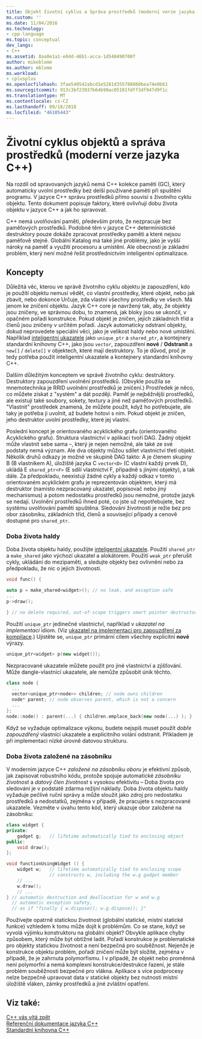 ```yaml
---
title: Objekt životní cyklus a Správa prostředků (moderní verze jazyka C++) | Dokumentace Microsoftu
ms.custom: ''
ms.date: 11/04/2016
ms.technology:
- cpp-language
ms.topic: conceptual
dev_langs:
- C++
ms.assetid: 8aa0e1a1-e04d-46b1-acca-1d548490700f
author: mikeblome
ms.author: mblome
ms.workload:
- cplusplus
ms.openlocfilehash: 3fae540542abcd1e5281d355788860bea74e0b61
ms.sourcegitcommit: 913c3bf23937b64b90ac05181fdff3df947d9f1c
ms.translationtype: MT
ms.contentlocale: cs-CZ
ms.lasthandoff: 09/18/2018
ms.locfileid: "46105443"
---
```

# <a name="object-lifetime-and-resource-management-modern-c"></a>Životní cyklus objektů a správa prostředků (moderní verze jazyka C++)

Na rozdíl od spravovaných jazyků nemá C++ kolekce paměti (GC), který automaticky uvolní prostředky bez delší používané paměti při spuštění programu. V jazyce C++ správu prostředků přímo souvisí s životního cyklu objektu. Tento dokument popisuje faktory, které ovlivňují dobu života objektu v jazyce C++ a jak ho spravovat.

C++ nemá uvolňování paměti, především proto, že nezpracuje bez paměťových prostředků. Podobné těm v jazyce C++ deterministické destruktory pouze dokáže zpracovat prostředky paměti a které nejsou paměťově stejně. Globální Katalog má také jiné problémy, jako je vyšší nároky na paměť a využití procesoru a umístění. Ale obecnosti je základní problém, který není možné řešit prostřednictvím inteligentní optimalizace.

## <a name="concepts"></a>Koncepty

Důležitá věc, kterou ve správě životního cyklu objektu je zapouzdření, kdo je použití objektu nemusí vědět, co vlastní prostředky, které objekt, nebo jak zbavit, nebo dokonce Určuje, zda vlastní všechny prostředky ve všech. Má jenom ke zničení objektu. Jazyk C++ core je navržený tak, aby, že objekty jsou zničeny, ve správnou dobu, to znamená, jak bloky jsou se ukončil, v opačném pořadí konstrukce. Pokud objekt je zničen, jejích základních tříd a členů jsou zničeny v určitém pořadí.  Jazyk automaticky odstraní objekty, dokud neprovedete speciální věci, jako je velikost haldy nebo nové umístění.  Například [inteligentní ukazatele](../cpp/smart-pointers-modern-cpp.md) jako `unique_ptr` a `shared_ptr`, a kontejnery standardní knihovny C++, jako jsou `vector`, zapouzdření **nové** /  **Odstranit** a `new[]` / `delete[]` v objektech, které mají destruktory. To je důvod, proč je tedy potřeba použít inteligentní ukazatele a kontejnery standardní knihovny C++.

Dalším důležitým konceptem ve správě životního cyklu: destruktory. Destruktory zapouzdření uvolnění prostředků.  (Obvykle použila se mnemotechnika je RRID uvolnění prostředků je zničení.)  Prostředek je něco, co můžete získat z "systém" a dát později.  Paměť je nejběžnější prostředků, ale existují také soubory, sokety, textury a jiné než paměťových prostředků. "Vlastnit" prostředek znamená, že můžete použít, když ho potřebujete, ale taky je potřeba ji uvolnit, až budete hotovi s ním.  Pokud objekt je zničen, jeho destruktor uvolní prostředky, které jej vlastní.

Poslední koncept je orientovaného acyklického grafu (orientovaného Acyklického grafu).  Struktura vlastnictví v aplikaci tvoří DAG. Žádný objekt může vlastnit sebe sama –, který je nejen nemožné, ale také ze své podstaty nemá význam. Ale dva objekty můžou sdílet vlastnictví třetí objekt.  Několik druhů odkazy je možné ve skupině DAG takto: A je členem skupiny B (B vlastníkem A), úložiště jazyka C `vector<D>` (C vlastní každý prvek D), ukládá E `shared_ptr<F>` (E sdílí vlastnictví F, případně s jinými objekty), a tak dále.  Za předpokladu, neexistují žádné cykly a každý odkaz v tomto orientovaném acyklickém grafu je reprezentován objektem, který má destruktor (namísto nezpracovaný ukazatel, popisovač nebo jiný mechanismus) a potom nedostatku prostředků jsou nemožné, protože jazyk se nedají. Uvolnění prostředků ihned poté, co jste už nepotřebujete, bez systému uvolňování paměti spuštěna. Sledování životnosti je režie bez pro obor zásobníku, základních tříd, členů a související případy a cenově dostupné pro `shared_ptr`.

### <a name="heap-based-lifetime"></a>Doba života haldy

Doba života objektu haldy, použijte [inteligentní ukazatele](../cpp/smart-pointers-modern-cpp.md). Použití `shared_ptr` a `make_shared` jako výchozí ukazatel a alokátorem. Použití `weak_ptr` přerušit cykly, ukládání do mezipaměti, a sledujte objekty bez ovlivnění nebo za předpokladu, že nic o jejich životnosti.

```cpp
void func() {

auto p = make_shared<widget>(); // no leak, and exception safe
...
p->draw();

} // no delete required, out-of-scope triggers smart pointer destructor
```

Použití `unique_ptr` jedinečné vlastnictví, například v *ukazatel na implementaci* idiom. (Viz [ukazatel na implementaci pro zapouzdření za kompilace](../cpp/pimpl-for-compile-time-encapsulation-modern-cpp.md).) Ujistěte se, `unique_ptr` primární cílem všechny explicitní **nové** výrazy.

```cpp
unique_ptr<widget> p(new widget());
```

Nezpracované ukazatele můžete použít pro jiné vlastnictví a zjišťování. Může dangle-vlastnící ukazatele, ale nemůže způsobit únik těchto.

```cpp
class node {
  ...
  vector<unique_ptr<node>> children; // node owns children
  node* parent; // node observes parent, which is not a concern
  ...
};
node::node() : parent(...) { children.emplace_back(new node(...) ); }
```

Když se vyžaduje optimalizace výkonu, budete nejspíš muset použít *dobře zapouzdřený* vlastnící ukazatele a explicitního volání odstranit. Příkladem je při implementaci nízké úrovně datovou strukturu.

### <a name="stack-based-lifetime"></a>Doba života založené na zásobníku

V moderním jazyce C++ *založené na zásobníku oboru* je efektivní způsob, jak zapisovat robustního kódu, protože spojuje automatické *zásobníku životnost* a *datový člen životnost* s vysokou efektivitu – Doba života pro sledování je v podstatě zdarma režijní náklady. Doba života objektu haldy vyžaduje pečlivé ruční správy a může sloužit jako zdroj pro nedostatku prostředků a nedostatků, zejména v případě, že pracujete s nezpracované ukazatele. Vezměte v úvahu tento kód, který ukazuje obor založené na zásobníku:

```cpp
class widget {
private:
    gadget g;   // lifetime automatically tied to enclosing object
public:
    void draw();
};

void functionUsingWidget () {
    widget w;   // lifetime automatically tied to enclosing scope
                // constructs w, including the w.g gadget member
    // ...
    w.draw();
    // ...
} // automatic destruction and deallocation for w and w.g
  // automatic exception safety,
  // as if "finally { w.dispose(); w.g.dispose(); }"
```

Používejte opatrně statickou životnost (globální statické, místní statické funkce) vzhledem k tomu může dojít k problémům. Co se stane, když se vyvolá výjimku konstruktoru na globální objekt? Obvykle aplikace chyby způsobem, který může být obtížné ladit. Pořadí konstrukce je problematické pro objekty statickou životnost a není bezpečná pro souběžnost. Nejenže je konstrukce objektu problém, pořadí zničení může být složité, zejména v případě, že je zahrnuta polymorfismu. I v případě, že objekt nebo proměnná není polymorfní a nemá komplexní konstrukce/destrukce řazení, je stále problém souběžnosti bezpečné pro vlákna. Aplikace s více podprocesy nelze bezpečně upravovat data v statické objekty bez nutnosti místní úložiště vláken, zámky prostředků a jiné zvláštní opatření.

## <a name="see-also"></a>Viz také:

[C++ vás vítá zpět](../cpp/welcome-back-to-cpp-modern-cpp.md)<br/>
[Referenční dokumentace jazyka C++](../cpp/cpp-language-reference.md)<br/>
[Standardní knihovna C++](../standard-library/cpp-standard-library-reference.md)